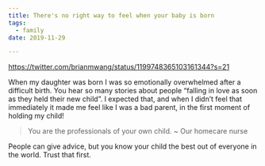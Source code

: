 ```yaml
---
title: There's no right way to feel when your baby is born
tags:
  - family
date: 2019-11-29

---
```


https://twitter.com/brianmwang/status/1199748365103161344?s=21

When my daughter was born I was so emotionally overwhelmed after a difficult birth. You hear so many stories about people “falling in love as soon as they held their new child”. I expected that, and when I didn’t feel that immediately it made me feel like I was a bad parent, in the first moment of holding my child!

> You are the professionals of your own child.
~ Our homecare nurse

People can give advice, but you know your child the best out of everyone in the world. Trust that first.

